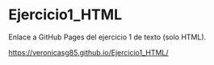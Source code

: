 # Ejercicio1_HTML

Enlace a GitHub Pages del ejercicio 1 de texto (solo HTML).

https://veronicasg85.github.io/Ejercicio1_HTML/
